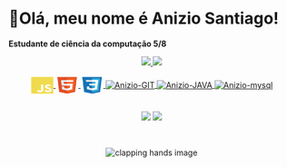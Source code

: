 
# 🚀Olá, meu nome é Anizio Santiago! 

 <strong> Estudante de ciência da computação 5/8 
 </strong>


<div align="center">
  <a href="https://github.com/Anizio-Santiago">
  <img height="150em" src="https://github-readme-stats.vercel.app/api?username=Anizio-Santiago&sshow_icons=true&theme=tokyonight&include_all_commits=true&count_private=true"/>
  <img height="150em" src="https://github-readme-stats.vercel.app/api/top-langs/?username=Anizio-Santiago&layout=compact&langs_count=7&theme=tokyonight"/>
</div>
 
 <div align="center" style="display: inline_block"><br>
   
  <img align="center" alt="Anizio-JS" height="30" width="40" src="https://raw.githubusercontent.com/devicons/devicon/master/icons/javascript/javascript-plain.svg">
  <img align="center" alt="Anizio-HTML" height="30" width="40" src="https://raw.githubusercontent.com/devicons/devicon/master/icons/html5/html5-original.svg">
  <img align="center" alt="Anizio-CSS" height="30" width="40" src="https://raw.githubusercontent.com/devicons/devicon/master/icons/css3/css3-original.svg">
  <img align="center" alt="Anizio-GIT" height="30" width="40" src="https://cdn.jsdelivr.net/gh/devicons/devicon/icons/git/git-original.svg" />
  <img align="center" alt="Anizio-JAVA" height="30" width="40" src="https://cdn.jsdelivr.net/gh/devicons/devicon/icons/java/java-original.svg" /> 
  <img align="center" alt="Anizio-mysql" height="30" width="40" src="https://cdn.jsdelivr.net/gh/devicons/devicon/icons/mysql/mysql-original.svg" />
  
</div>
  <br>
  
  <div align="center"> 
 
  <a href = "mailto:aniziosantiagoreis@gmail.com"><img src="https://img.shields.io/badge/-Gmail-%23333?style=for-the-badge&logo=gmail&logoColor=white" target="_blank"></a>
  <a href="https://www.linkedin.com/in/anizio-santiago-8843481b8/" target="_blank"><img src="https://img.shields.io/badge/-LinkedIn-%230077B5?style=for-the-badge&logo=linkedin&logoColor=white" target="_blank"></a>    
  </div>
  <br>  
  
<p align="center"><img src="https://user-images.githubusercontent.com/72631018/130673376-595be31b-0bbd-4c9b-8f24-568a5b4f602a.gif" alt="clapping hands image" width="24px" 


